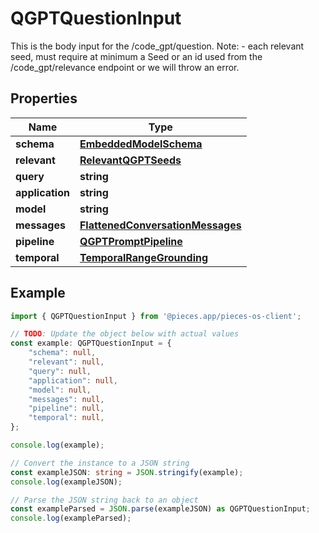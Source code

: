 
# QGPTQuestionInput

This is the body input for the /code_gpt/question.  Note: - each relevant seed, must require at minimum a Seed or an id used from the /code_gpt/relevance endpoint or we will throw an error.

## Properties

Name | Type
------------ | -------------
**schema** | [**EmbeddedModelSchema**](EmbeddedModelSchema)
**relevant** | [**RelevantQGPTSeeds**](RelevantQGPTSeeds)
**query** | **string**
**application** | **string**
**model** | **string**
**messages** | [**FlattenedConversationMessages**](FlattenedConversationMessages)
**pipeline** | [**QGPTPromptPipeline**](QGPTPromptPipeline)
**temporal** | [**TemporalRangeGrounding**](TemporalRangeGrounding)

## Example

```typescript
import { QGPTQuestionInput } from '@pieces.app/pieces-os-client';

// TODO: Update the object below with actual values
const example: QGPTQuestionInput = {
    "schema": null,
    "relevant": null,
    "query": null,
    "application": null,
    "model": null,
    "messages": null,
    "pipeline": null,
    "temporal": null,
};

console.log(example);

// Convert the instance to a JSON string
const exampleJSON: string = JSON.stringify(example);
console.log(exampleJSON);

// Parse the JSON string back to an object
const exampleParsed = JSON.parse(exampleJSON) as QGPTQuestionInput;
console.log(exampleParsed);
```


